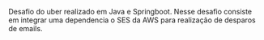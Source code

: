 Desafio do uber realizado em Java e Springboot.
Nesse desafio consiste em integrar uma dependencia o SES da AWS para realização de desparos de emails. 
